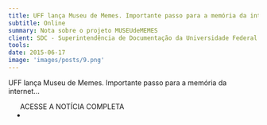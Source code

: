 ```yaml
---
title: UFF lança Museu de Memes. Importante passo para a memória da internet…
subtitle: Online
summary: Nota sobre o projeto MUSEUdeMEMES
client: SDC - Superintendência de Documentação da Universidade Federal Fluminense
tools: 
date: 2015-06-17
image: 'images/posts/9.png'
---
```


UFF lança Museu de Memes. Importante passo para a memória da internet…

<div class="post__share"><ul class="share__list list-reset">ACESSE A NOTÍCIA COMPLETA<li class="share__item" style="margin-left: 10px"><a class="share__link share__facebook" style="background: #fa5657" href="https://www.facebook.com/permalink.php?story_fbid=1661849354034661&id=1546274582258806 
onclick=window.open(this.href, 'pop-up', 'left=20,top=20,width=500,height=500,toolbar=1,resizable=0'); return false;" title="Link" rel="nofollow"><i class="fa-solid fa-link"></i></a></li></ul></div>
<!-- <div class="gallery-box"><div class="gallery"><img src="/clipping/images/example-1.jpg" loading="lazy" alt="Project"><img src="/clipping/images/example-2.jpg" loading="lazy" alt="Project"></div><em>Gallery / <a href="https://www.freepik.com/" target="_blank">Freepic</a></em></div> -->